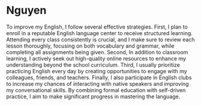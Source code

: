 # Nguyen
To improve my English, I follow several effective strategies. 
First, I plan to enroll in a reputable English language center to receive structured learning. Attending every class consistently is crucial, and I make sure to review each lesson thoroughly, focusing on both vocabulary and grammar, while completing all assignments being given. 
Second, In addition to classroom learning, I actively seek out high-quality online resources to enhance my understanding beyond the school curriculum. 
Third, I usually prioritize practicing English every day by creating opportunities to engage with my colleagues, friends, and teachers. 
Finally, I also participate in English clubs to increase my chances of interacting with native speakers and improving my conversational skills. By combining formal education with self-driven practice, I aim to make significant progress in mastering the language.
